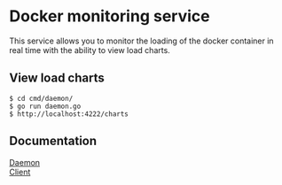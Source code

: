 # Docker monitoring service
This service allows you to monitor the loading of the docker container in real time with the ability to view load charts.
## View load charts
```
$ cd cmd/daemon/
$ go run daemon.go
$ http://localhost:4222/charts
```
## Documentation
[Daemon](https://github.com/lavrs/dms/tree/master/pkg/daemon/README.md)<br>
[Client](https://github.com/lavrs/dms/tree/master/pkg/client/README.md)
